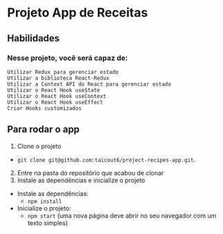 # Projeto App de Receitas

## Habilidades

### Nesse projeto, você será capaz de:

    Utilizar Redux para gerenciar estado
    Utilizar a biblioteca React-Redux
    Utilizar a Context API do React para gerenciar estado
    Utilizar o React Hook useState
    Utilizar o React Hook useContext
    Utilizar o React Hook useEffect
    Criar Hooks customizados

## Para rodar o app

1. Clone o projeto
  * `git clone git@github.com:taicout6/project-recipes-app.git`.
2. Entre na pasta do repositório que acabou de clonar
3. Instale as dependências e inicialize o projeto
  * Instale as dependências:
    * `npm install`
  * Inicialize o projeto:
    * `npm start` (uma nova página deve abrir no seu navegador com um texto simples)
